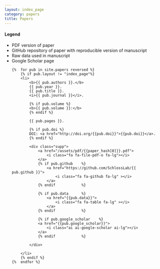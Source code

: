 ```yaml
---
layout: index_page
category: papers
title: Papers
---
```


<div class="bibliography">

<div class="legend">
	<h4>Legend</h4>
	<ul>
		<li><i class="fa fa-file-pdf-o fa-lg"></i> PDF version of paper</li>
		<li><i class="fa fa-github fa-lg" ></i> GitHub repository of paper with reproducible version of manuscript</li>
		<li><i class="fa fa-table fa-lg" ></i> Raw data used in manuscript</li>
		<li><i class="ai ai-google-scholar ai-lg"></i> Google Scholar page</li>
	</ul>
</div>

<ol>

	{%	for pub in site.papers reversed	%}
		{% if pub.layout != "index_page"%}
		<li>
			<b>{{ pub.authors }}.</b>
			{{ pub.year }}.
			{{ pub.title }}.
			<i>{{ pub.journal }}</i>.

			{% if pub.volume %}
			<b>{{ pub.volume }}:</b>
			{% endif %}

			{{ pub.pages }}.

			{% if pub.doi %}
			DOI: <a href="http://doi.org/{{pub.doi}}">{{pub.doi}}</a>.
			{% endif %}

			<div class="supp">
				<a href="/assets/pdf/{{paper_hash[0]}}.pdf">
					<i class="fa fa-file-pdf-o fa-lg"></i>
				</a>
				{% if pub.github	%}
					<a href="https://github.com/SchlossLab/{{ pub.github }}">
						<i class="fa fa-github fa-lg" ></i>
					</a>
				{% endif			%}

				{% if pub.data		%}
					<a href="{{pub.data}}">
						<i class="fa fa-table fa-lg" ></i>
					</a>
				{% endif			%}

				{% if pub.google_scholar	%}
				<a href="{{pub.google_scholar}}">
					<i class="ai ai-google-scholar ai-lg"></i>
				</a>
				{% endif			%}

			</div>

		</li>
		{% endif %}
	{%	endfor %}
</ol>
</div>
